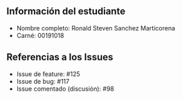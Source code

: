 ## Información del estudiante
- Nombre completo: Ronald Steven Sanchez Marticorena
- Carné: 00191018

## Referencias a los Issues
- Issue de feature: #125
- Issue de bug: #117
- Issue comentado (discusión): #98